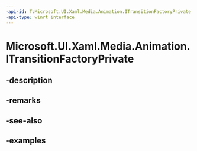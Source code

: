 ```yaml
---
-api-id: T:Microsoft.UI.Xaml.Media.Animation.ITransitionFactoryPrivate
-api-type: winrt interface
---
```


# Microsoft.UI.Xaml.Media.Animation.ITransitionFactoryPrivate

<!--
public interface ITransitionFactoryPrivate
-->


## -description

## -remarks

## -see-also

## -examples


